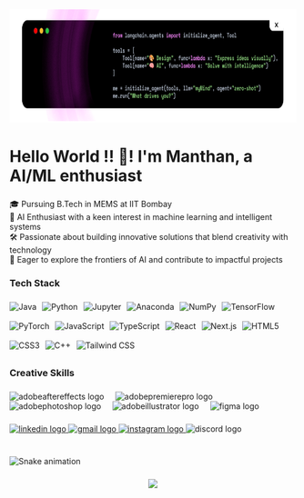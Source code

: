 <div align="center">
  <img height="200" src="Linkedin Cover-9.png"  />
</div>

###

<h1 align="left">Hello World !! 👋! I'm Manthan, a AI/ML enthusiast</h1>

###

<p align="left">🎓 Pursuing B.Tech in MEMS  at IIT Bombay<br>🤖 AI Enthusiast with a keen interest in machine learning and intelligent systems<br>🛠️ Passionate about building innovative solutions that blend creativity with technology<br>🚀 Eager to explore the frontiers of AI and contribute to impactful projects</p>

###

<h3 align="left">Tech Stack</h3>

###

<div align="left" style="display: flex; flex-wrap: wrap; gap: 10px;">
  <img src="https://cdn.jsdelivr.net/gh/devicons/devicon/icons/java/java-original.svg" height="24" alt="Java" />
  <img src="https://cdn.jsdelivr.net/gh/devicons/devicon/icons/python/python-original.svg" height="24" alt="Python" />
  <img src="https://cdn.jsdelivr.net/gh/devicons/devicon/icons/jupyter/jupyter-original-wordmark.svg" height="24" alt="Jupyter" />
  <img src="https://cdn.jsdelivr.net/gh/devicons/devicon/icons/anaconda/anaconda-original.svg" height="24" alt="Anaconda" />
  <img src="https://cdn.jsdelivr.net/gh/devicons/devicon/icons/numpy/numpy-original.svg" height="24" alt="NumPy" />
  <img src="https://cdn.jsdelivr.net/gh/devicons/devicon/icons/tensorflow/tensorflow-original.svg" height="24" alt="TensorFlow" />
  <img src="https://cdn.jsdelivr.net/gh/devicons/devicon/icons/pytorch/pytorch-original.svg" height="24" alt="PyTorch" />
  <img src="https://cdn.jsdelivr.net/gh/devicons/devicon/icons/javascript/javascript-original.svg" height="24" alt="JavaScript" />
  <img src="https://cdn.jsdelivr.net/gh/devicons/devicon/icons/typescript/typescript-original.svg" height="24" alt="TypeScript" />
  <img src="https://cdn.jsdelivr.net/gh/devicons/devicon/icons/react/react-original.svg" height="24" alt="React" />
  <img src="https://cdn.jsdelivr.net/gh/devicons/devicon/icons/nextjs/nextjs-original.svg" height="24" alt="Next.js" />
  <img src="https://cdn.jsdelivr.net/gh/devicons/devicon/icons/html5/html5-original.svg" height="24" alt="HTML5" />
  <img src="https://cdn.jsdelivr.net/gh/devicons/devicon/icons/css3/css3-original.svg" height="24" alt="CSS3" />
  <img src="https://cdn.jsdelivr.net/gh/devicons/devicon/icons/cplusplus/cplusplus-original.svg" height="24" alt="C++" />
  <img src="https://skillicons.dev/icons?i=tailwind" height="24" alt="Tailwind CSS" />
</div>

###

<h3 align="left">Creative Skills</h3>

###

<div align="left">
  <img src="https://skillicons.dev/icons?i=ae" height="30" alt="adobeaftereffects logo"  />
  <img width="12" />
  <img src="https://skillicons.dev/icons?i=pr" height="30" alt="adobepremierepro logo"  />
  <img width="12" />
  <img src="https://skillicons.dev/icons?i=ps" height="30" alt="adobephotoshop logo"  />
  <img width="12" />
  <img src="https://skillicons.dev/icons?i=ai" height="30" alt="adobeillustrator logo"  />
  <img width="12" />
  <img src="https://cdn.jsdelivr.net/gh/devicons/devicon/icons/figma/figma-original.svg" height="30" alt="figma logo"  />
</div>

###

<div align="left">
  <a href="https://www.linkedin.com/in/manthan-p-6457b3313/" target="_blank">
    <img src="https://img.shields.io/static/v1?message=LinkedIn&logo=linkedin&label=&color=0077B5&logoColor=white&labelColor=&style=for-the-badge" height="30" alt="linkedin logo"  />
  </a>
  <a href="pattedamanthan@gmail.com" target="_blank">
    <img src="https://img.shields.io/static/v1?message=Gmail&logo=gmail&label=&color=D14836&logoColor=white&labelColor=&style=for-the-badge" height="30" alt="gmail logo"  />
  </a>
  <a href="https://www.instagram.com/manthan_spryzen/" target="_blank">
    <img src="https://img.shields.io/static/v1?message=Instagram&logo=instagram&label=&color=E4405F&logoColor=whit&labelColor=&style=for-the-badge" height="30" alt="instagram logo"  />
  </a>
  <img src="https://img.shields.io/static/v1?message=Discord&logo=discord&label=&color=7289DA&logoColor=white&labelColor=&style=for-the-badge" height="30" alt="discord logo"  />
</div>

###

<br clear="both">

<img src="https://raw.githubusercontent.com/manthan9986/manthan9986/output/snake.svg" alt="Snake animation" />

###

<div align="center">
  <img src="https://profile-counter.glitch.me/manthan9986/count.svg?"  />
</div>

###

<picture>
  <source media="(prefers-color-scheme: dark)" srcset="https://raw.githubusercontent.com/manthan9986/manthan9986/output/github-snake-dark.svg" />
  <source media="(prefers-color-scheme: light)" srcset="https://raw.githubusercontent.com/manthan9986/manthan9986/output/github-snake.svg" />
</picture>

###
